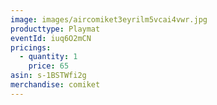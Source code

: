 ```yaml
---
image: images/aircomiket3eyrilm5vcai4vwr.jpg
producttype: Playmat
eventId: iuq6O2mCN
pricings:
  - quantity: 1
    price: 65
asin: s-1BSTWfi2g
merchandise: comiket
---
```

